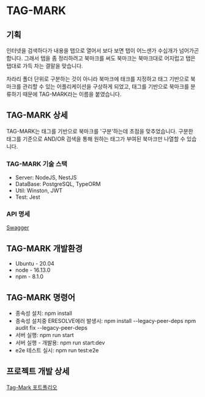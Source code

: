 # TAG-MARK

## 기획
인터넷을 검색하다가 내용을 탭으로 열어서 보다 보면 탭이 어느샌가 수십개가 넘어가곤 합니다. 그래서 탭을 좀 정리하려고 북마크를 써도 북마크는 북마크대로 어지럽고 탭은 탭대로 가득 차는 결말을 맞습니다. 

차라리 폴더 단위로 구분하는 것이 아니라 북마크에 태크를 지정하고 태그 기반으로 북마크를 관리할 수 있는 어플리케이션을 구상하게 되었고, 태그를 기반으로 북마크를 분류하기 때문에 TAG-MARK라는 이름을 붙였습니다.

## TAG-MARK 상세
TAG-MARK는 태그를 기반으로 북마크를 '구분'하는데 초점을 맞추었습니다. 구분한 태그를 기준으로 AND/OR 검색을 통해 원하는 태그가 부여된 북마크만 나열할 수 있습니다.

### TAG-MARK 기술 스택
* Server: NodeJS, NestJS
* DataBase: PostgreSQL, TypeORM
* Util: Winston, JWT
* Test: Jest

### API 명세
[Swagger](https://server.tagmark.site/api-docs)

## TAG-MARK 개발환경
* Ubuntu - 20.04
* node - 16.13.0
* npm - 8.1.0

## TAG-MARK 명령어
* 종속성 설치: npm install
* 종속성 설치중 ERESOLVE에러 발생시:
    npm install --legacy-peer-deps
    npm audit fix --legacy-peer-deps
* 서버 실행: npm run start
* 서버 실행 - 개발용: npm run start:dev
* e2e 테스트 실시: npm run test:e2e

## 프로젝트 개발 상세
[Tag-Mark 포트폴리오](https://pickle-penguin-962.notion.site/Tag-Mark-2022-11-2023-01-8d7bbdc20b184c0f91ab29c47b3f44d3)
